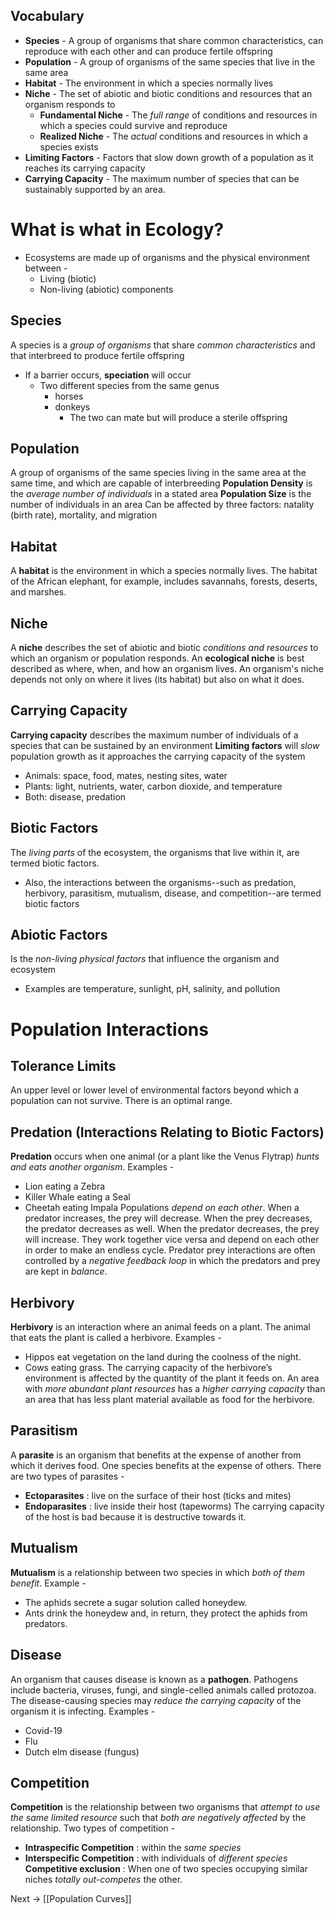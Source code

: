 ## Vocabulary
- **Species** - A group of organisms that share common characteristics, can reproduce with each other and can produce fertile offspring
- **Population** - A group of organisms of the same species that live in the same area
- **Habitat** - The environment in which a species normally lives
- **Niche** - The set of abiotic and biotic conditions and resources that an organism responds to
	- **Fundamental Niche** - The *full range* of conditions and resources in which a species could survive and reproduce
	- **Realized Niche** - The *actual* conditions and resources in which a species exists 
- **Limiting Factors** - Factors that slow down growth of a population as it reaches its carrying capacity
- **Carrying Capacity** - The maximum number of species that can be sustainably supported by an area.
# What is what in Ecology?
- Ecosystems are made up of organisms and the physical environment between - 
	- Living (biotic)
	- Non-living (abiotic) components
## Species
A species is a *group of organisms* that share *common characteristics* and that interbreed to produce fertile offspring
- If a barrier occurs, **speciation** will occur
	- Two different species from the same genus
		- horses
		- donkeys
			- The two can mate but will produce a sterile offspring
## Population
A group of organisms of the same species living in the same area at the same time, and which are capable of interbreeding
**Population Density** is the *average number of individuals* in a stated area
**Population Size** is the number of individuals in an area
	Can be affected by three factors: natality (birth rate), mortality, and migration
## Habitat
A **habitat** is the environment in which a species normally lives. The habitat of the African elephant, for example, includes savannahs, forests, deserts, and marshes.
## Niche
A **niche** describes the set of abiotic and biotic *conditions and resources* to which an organism or population responds.
An **ecological niche** is best described as where, when, and how an organism lives. An organism's niche depends not only on where it lives (its habitat) but also on what it does.
## Carrying Capacity
**Carrying capacity** describes the maximum number of individuals of a species that can be sustained by an environment
**Limiting factors** will *slow* population growth as it approaches the carrying capacity of the system
- Animals: space, food, mates, nesting sites, water
- Plants: light, nutrients, water, carbon dioxide, and temperature
- Both: disease, predation
## Biotic Factors
The *living parts* of the ecosystem, the organisms that live within it, are termed biotic factors.
- Also, the interactions between the organisms--such as predation, herbivory, parasitism, mutualism, disease, and competition--are termed biotic factors
## Abiotic Factors
Is the *non-living physical factors* that influence the organism and ecosystem
- Examples are temperature, sunlight, pH, salinity, and pollution
# Population Interactions
## Tolerance Limits
An upper level or lower level of environmental factors beyond which a population can not survive. There is an optimal range.
## Predation (Interactions Relating to Biotic Factors)
**Predation** occurs when one animal (or a plant like the Venus Flytrap) *hunts and eats another organism*.
Examples -
- Lion eating a Zebra
- Killer Whale eating a Seal
- Cheetah eating Impala
Populations *depend on each other*. When a predator increases, the prey will decrease. When the prey decreases, the predator decreases as well. When the predator decreases, the prey will increase. They work together vice versa and depend on each other in order to make an endless cycle.
Predator prey interactions are often controlled by a *negative feedback loop* in which the predators and prey are kept in *balance*.
## Herbivory
**Herbivory** is an interaction where an animal feeds on a plant. The animal that eats the plant is called a herbivore.
Examples -
- Hippos eat vegetation on the land during the coolness of the night.
- Cows eating grass.
The carrying capacity of the herbivore’s environment is affected by the quantity of the plant it feeds on.
An area with *more abundant plant resources* has a *higher carrying capacity* than an area that has less plant material available as food for the herbivore.
## Parasitism
A **parasite** is an organism that benefits at the expense of another from which it derives food. One species benefits at the expense of others.
There are two types of parasites -
- **Ectoparasites** : live on the surface of their host (ticks and mites)
- **Endoparasites** : live inside their host (tapeworms)
The carrying capacity of the host is bad because it is destructive towards it.
## Mutualism
**Mutualism** is a relationship between two species in which *both of them benefit*.
Example -
- The aphids secrete a sugar solution called honeydew.
- Ants drink the honeydew and, in return, they protect the aphids from predators.
## Disease
An organism that causes disease is known as a **pathogen**. Pathogens include bacteria, viruses, fungi, and single-celled animals called protozoa.
The disease-causing species may *reduce the carrying capacity* of the organism it is infecting.
Examples -
- Covid-19
- Flu
- Dutch elm disease (fungus)
## Competition
**Competition** is the relationship between two organisms that *attempt to use the same limited resource* such that *both are negatively affected* by the relationship.
Two types of competition -
- **Intraspecific Competition** : within the *same species*
- **Interspecific Competition** : with individuals of *different species*
**Competitive exclusion** : When one of two species occupying similar niches *totally out-competes* the other.

Next -> [[Population Curves]]
